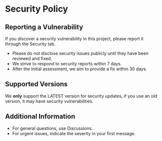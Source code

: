 # Security Policy

## Reporting a Vulnerability

If you discover a security vulnerability in this project, please report it through the Security tab.

- Please do not disclose security issues publicly until they have been reviewed and fixed.
- We strive to respond to security reports within 7 days.
- After the initial assessment, we aim to provide a fix within 30 days.

## Supported Versions

We **only** support the LATEST version for security updates, if you use an old version, it may have security vulnerabilities.

## Additional Information

- For general questions, use Discussions.
- For urgent issues, indicate the severity in your first message.

